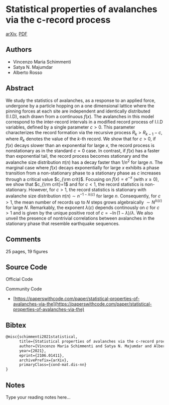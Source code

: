
# Statistical properties of avalanches via the c-record process

[arXiv](https://arxiv.org/abs/2106.01411), [PDF](https://arxiv.org/pdf/2106.01411.pdf)

## Authors

- Vincenzo Maria Schimmenti
- Satya N. Majumdar
- Alberto Rosso

## Abstract

We study the statistics of avalanches, as a response to an applied force, undergone by a particle hopping on a one dimensional lattice where the pinning forces at each site are independent and identically distributed (I.I.D), each drawn from a continuous $f(x)$. The avalanches in this model correspond to the inter-record intervals in a modified record process of I.I.D variables, defined by a single parameter $c>0$. This parameter characterizes the record formation via the recursive process $R_k > R_{k-1}-c$, where $R_k$ denotes the value of the $k$-th record. We show that for $c>0$, if $f(x)$ decays slower than an exponential for large $x$, the record process is nonstationary as in the standard $c=0$ case. In contrast, if $f(x)$ has a faster than exponential tail, the record process becomes stationary and the avalanche size distribution $\pi(n)$ has a decay faster than $1/n^2$ for large $n$. The marginal case where $f(x)$ decays exponentially for large $x$ exhibits a phase transition from a non-stationary phase to a stationary phase as $c$ increases through a critical value $c_{\rm crit}$. Focusing on $f(x)=e^{-x}$ (with $x\ge 0$), we show that $c_{\rm crit}=1$ and for $c<1$, the record statistics is non-stationary. However, for $c>1$, the record statistics is stationary with avalanche size distribution $\pi(n)\sim n^{-1-\lambda(c)}$ for large $n$. Consequently, for $c>1$, the mean number of records up to $N$ steps grows algebraically $\sim N^{\lambda(c)}$ for large $N$. Remarkably, the exponent $\lambda(c)$ depends continously on $c$ for $c>1$ and is given by the unique positive root of $c=-\ln (1-\lambda)/\lambda$. We also unveil the presence of nontrivial correlations between avalanches in the stationary phase that resemble earthquake sequences.

## Comments

25 pages, 19 figures

## Source Code

Official Code



Community Code

- [https://paperswithcode.com/paper/statistical-properties-of-avalanches-via-the](https://paperswithcode.com/paper/statistical-properties-of-avalanches-via-the)

## Bibtex

```tex
@misc{schimmenti2021statistical,
      title={Statistical properties of avalanches via the c-record process}, 
      author={Vincenzo Maria Schimmenti and Satya N. Majumdar and Alberto Rosso},
      year={2021},
      eprint={2106.01411},
      archivePrefix={arXiv},
      primaryClass={cond-mat.dis-nn}
}
```

## Notes

Type your reading notes here...

